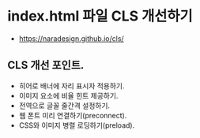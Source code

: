 # index.html 파일 CLS 개선하기
* https://naradesign.github.io/cls/

## CLS 개선 포인트.
* 히어로 배너에 자리 표시자 적용하기.
* 이미지 요소에 비율 힌트 제공하기.
* 전역으로 글꼴 줄간격 설정하기.
* 웹 폰트 미리 연결하기(preconnect).
* CSS와 이미지 병렬 로딩하기(preload).

